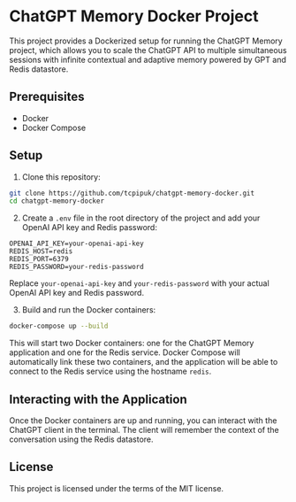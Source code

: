 # ChatGPT Memory Docker Project

This project provides a Dockerized setup for running the ChatGPT Memory project, which allows you to scale the ChatGPT API to multiple simultaneous sessions with infinite contextual and adaptive memory powered by GPT and Redis datastore.

## Prerequisites

- Docker
- Docker Compose

## Setup

1. Clone this repository:

```bash
git clone https://github.com/tcpipuk/chatgpt-memory-docker.git
cd chatgpt-memory-docker
```

2. Create a `.env` file in the root directory of the project and add your OpenAI API key and Redis password:

```env
OPENAI_API_KEY=your-openai-api-key
REDIS_HOST=redis
REDIS_PORT=6379
REDIS_PASSWORD=your-redis-password
```

Replace `your-openai-api-key` and `your-redis-password` with your actual OpenAI API key and Redis password.

3. Build and run the Docker containers:

```bash
docker-compose up --build
```

This will start two Docker containers: one for the ChatGPT Memory application and one for the Redis service. Docker Compose will automatically link these two containers, and the application will be able to connect to the Redis service using the hostname `redis`.

## Interacting with the Application

Once the Docker containers are up and running, you can interact with the ChatGPT client in the terminal. The client will remember the context of the conversation using the Redis datastore.

## License

This project is licensed under the terms of the MIT license.